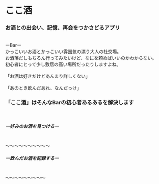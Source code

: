 # ここ酒 

### お酒との出会い、記憶、再会をつかさどるアプリ
 <br />
ーBarー
 <br />
かっこいいお酒とかっこいい雰囲気の漂う大人の社交場。
 <br />
お洒落だしもちろん行ってみたいけど、なにを頼めばいいのかわからない。
 <br />
初心者にとって少し敷居の高い場所だったりしますよね。


 <br />
 <br />
「お酒は好きだけどあんまり詳しくない」
 <br />
 <br />
「あのとき飲んだあれ、なんだっけ」
 <br />
 
### 「ここ酒」はそんなBarの初心者あるあるを解決します
 <br />
 
##### ー好みのお酒を見つけるー
 <br />
〜〜〜〜〜〜〜〜〜〜
 <br />
 
##### ー飲んだお酒を記録するー
  <br />
 〜〜〜〜〜〜〜〜〜
  <br />






